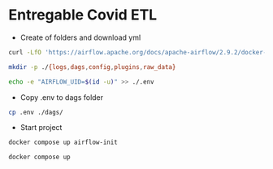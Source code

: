 # Entregable Covid ETL

- Create of folders and download yml
```bash
curl -LfO 'https://airflow.apache.org/docs/apache-airflow/2.9.2/docker-compose.yaml'

mkdir -p ./{logs,dags,config,plugins,raw_data}

echo -e "AIRFLOW_UID=$(id -u)" >> ./.env


```

- Copy .env to dags folder
```bash
cp .env ./dags/
```


- Start project
```bash
docker compose up airflow-init
```
```bash
docker compose up
```
